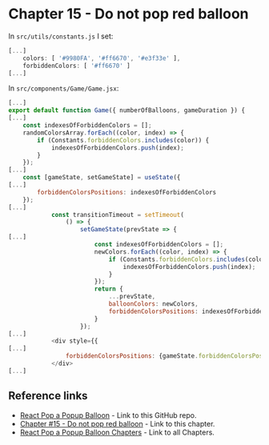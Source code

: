 # Chapter 15 - Do not pop red balloon

In `src/utils/constants.js` I set:

```js
[...]
    colors: [ '#9980FA', '#ff6670', '#e3f33e' ],
    forbiddenColors: [ '#ff6670' ]
[...]
```

In `src/components/Game/Game.jsx`:

```js
[...]
export default function Game({ numberOfBalloons, gameDuration }) {
[...]
    const indexesOfForbiddenColors = [];
    randomColorsArray.forEach((color, index) => {
        if (Constants.forbiddenColors.includes(color)) {
            indexesOfForbiddenColors.push(index);
        }
    });
[...]
    const [gameState, setGameState] = useState({
[...]
        forbiddenColorsPositions: indexesOfForbiddenColors
    });
[...]
            const transitionTimeout = setTimeout(
                () => {
                    setGameState(prevState => {
[...]
                        const indexesOfForbiddenColors = [];
                        newColors.forEach((color, index) => {
                            if (Constants.forbiddenColors.includes(color)) {
                                indexesOfForbiddenColors.push(index);
                            }
                        });
                        return {
                            ...prevState,
                            balloonColors: newColors,
                            forbiddenColorsPositions: indexesOfForbiddenColors
                        }
                    });
[...]
            <div style={{
[...]
                forbiddenColorsPositions: {gameState.forbiddenColorsPositions.toString()}<br />
            </div>
[...]
```

## Reference links

- [React Pop a Popup Balloon](https://github.com/qbreis/react-pop-a-popup-balloon/) - Link to this GitHub repo.
- [Chapter #15 - Do not pop red balloon](https://github.com/qbreis/react-pop-a-popup-balloon/tree/main-chapter-15) - Link to this chapter.
- [React Pop a Popup Balloon Chapters](https://github.com/qbreis/react-pop-a-popup-balloon/tree/main/documentation/walkthrough) - Link to all Chapters.
